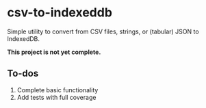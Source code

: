 # csv-to-indexeddb

Simple utility to convert from CSV files, strings, or (tabular) JSON to
IndexedDB.

**This project is not yet complete.**

## To-dos

1. Complete basic functionality
2. Add tests with full coverage
